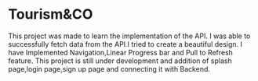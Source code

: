 # Tourism&CO

This project was made to learn the implementation of the API. 
I was able to successfully fetch data from the API.I tried to create a beautiful design.
I have Implemented Navigation,Linear Progress bar and Pull to Refresh feature.
This project is still under development and addition of splash page,login page,sign up page and connecting it with Backend.

